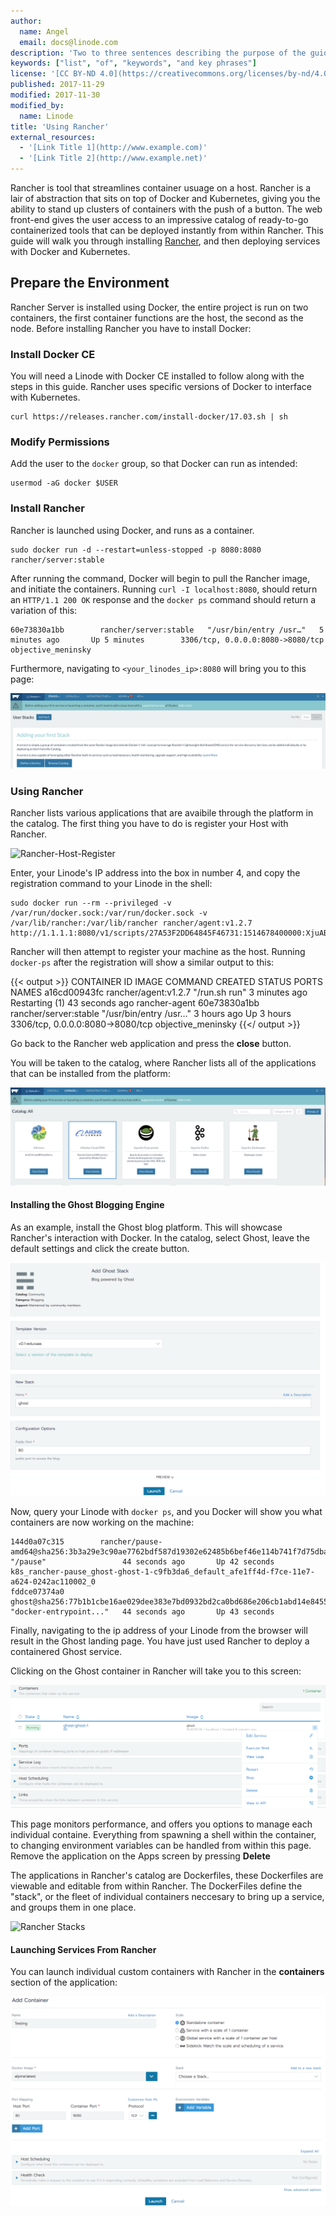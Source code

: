 ```yaml
---
author:
  name: Angel
  email: docs@linode.com
description: 'Two to three sentences describing the purpose of the guide.'
keywords: ["list", "of", "keywords", "and key phrases"]
license: '[CC BY-ND 4.0](https://creativecommons.org/licenses/by-nd/4.0)'
published: 2017-11-29
modified: 2017-11-30
modified_by:
  name: Linode
title: 'Using Rancher'
external_resources:
  - '[Link Title 1](http://www.example.com)'
  - '[Link Title 2](http://www.example.net)'
---
```


Rancher is tool that streamlines container usuage on a host. Rancher is a lair of abstraction that sits on top of Docker and Kubernetes, giving you the ability to stand up clusters of containers with the push of a button. The web front-end gives the user access to an impressive catalog of ready-to-go containerized tools that can be deployed instantly from within Rancher. This guide will walk you through installing [Rancher](http://rancher.com/quick-start/), and then deploying services with Docker and Kubernetes. 


## Prepare the Environment
Rancher Server is installed using Docker, the entire project is run on two containers, the first container functions are the host, the second as the node. Before installing Rancher you have to install Docker:

### Install Docker CE

You will need a Linode with Docker CE installed to follow along with the steps in this guide. Rancher uses specific versions of Docker to interface with Kubernetes. 

    curl https://releases.rancher.com/install-docker/17.03.sh | sh


### Modify Permissions

Add the user to the `docker` group, so that Docker can run as intended:

    usermod -aG docker $USER
    
### Install Rancher 

Rancher is launched using Docker, and runs as a container.

    sudo docker run -d --restart=unless-stopped -p 8080:8080 rancher/server:stable

After running the command, Docker will begin to pull the Rancher image, and initiate the containers. Running `curl -I localhost:8080`, should return an `HTTP/1.1 200 OK` response and the `docker ps` command should return a variation of this:

    60e73830a1bb        rancher/server:stable   "/usr/bin/entry /usr…"   5 minutes ago       Up 5 minutes        3306/tcp, 0.0.0.0:8080->8080/tcp   objective_meninsky

Furthermore, navigating to `<your_linodes_ip>:8080` will bring you to this page:

![Rancher-first-screen](/docs/assets/Rancher/rancher_first_screen.png)

### Using Rancher

Rancher lists various applications that are avaibile through the platform in the catalog. The first thing you have to do is register your Host with Rancher. 


![Rancher-Host-Register](/docs/assets/register_host.png)

Enter, your Linode's IP address into the box in number 4, and copy the registration command to your Linode in the shell:


    sudo docker run --rm --privileged -v /var/run/docker.sock:/var/run/docker.sock -v /var/lib/rancher:/var/lib/rancher rancher/agent:v1.2.7 http://1.1.1.1:8080/v1/scripts/27A53F2DD64845F46731:1514678400000:XjuABKlOdVl4yoo4J4JTlVmwmc

Rancher will then attempt to register your machine as the host. Running `docker-ps` after the registration will show a similar output to this:

{{< output >}}
CONTAINER ID        IMAGE                   COMMAND                  CREATED             STATUS                          PORTS                              NAMES
a16cd00943fc        rancher/agent:v1.2.7    "/run.sh run"            3 minutes ago       Restarting (1) 43 seconds ago                                      rancher-agent
60e73830a1bb        rancher/server:stable   "/usr/bin/entry /usr…"   3 hours ago         Up 3 hours                      3306/tcp, 0.0.0.0:8080->8080/tcp   objective_meninsky
{{</ output >}}

Go back to the Rancher web application and press the **close** button. 

You will be taken to the catalog, where Rancher lists all of the applications that can be installed from the platform:

![Rancher Catalog](/docs/assets/Rancher/catalog.png)

#### Installing the Ghost Blogging Engine

As an example, install the Ghost blog platform. This will showcase Rancher's interaction with Docker. In the catalog, select Ghost, leave the default settings and click the create button. 

![wordpress screen](/docs/assets/Rancher/rancher_ghost.png)

Now, query your Linode with `docker ps`, and you Docker will show you what containers are now working on the machine:

    
    144d0a07c315        rancher/pause-amd64@sha256:3b3a29e3c90ae7762bdf587d19302e62485b6bef46e114b741f7d75dba023bd3                  "/pause"                 44 seconds ago       Up 42 seconds                                          k8s_rancher-pause_ghost-ghost-1-c9fb3da6_default_afe1ff4d-f7ce-11e7-a624-0242ac110002_0
    fddce07374a0        ghost@sha256:77b1b1cbe16ae029dee383e7bd0932bd2ca0bd686e206cb1abd14e84555088d2                                "docker-entrypoint..."   44 seconds ago       Up 43 seconds

Finally, navigating to the ip address of your Linode from the browser will result in the Ghost landing page. You have just used Rancher to deploy a containered Ghost service.

Clicking on the Ghost container in Rancher will take you to this screen:

![Rancher Options](/docs/assets/Rancher/rancher_options.png)

This page monitors performance, and offers you options to manage each individual containe. Everything from spawning a shell within the container, to changing environment variables can be handled from within this page. Remove the application on the Apps screen by pressing **Delete**

The applications in Rancher's catalog are Dockerfiles, these Dockerfiles are viewable and editable from within Rancher. The DockerFiles define the "stack", or the fleet of individual containers neccesary to bring up a service, and groups them in one place.

![Rancher Stacks](/docs/assets/Rancher/rancher_stack.png)


#### Launching Services From Rancher

You can launch individual custom containers with Rancher in the **containers** section of the application:

![rancher config](/docs/assets/Rancher/rancher_container_config.png)



